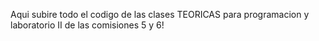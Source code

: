 Aqui subire todo el codigo de las clases TEORICAS para programacion y laboratorio II de las comisiones 5 y 6!
